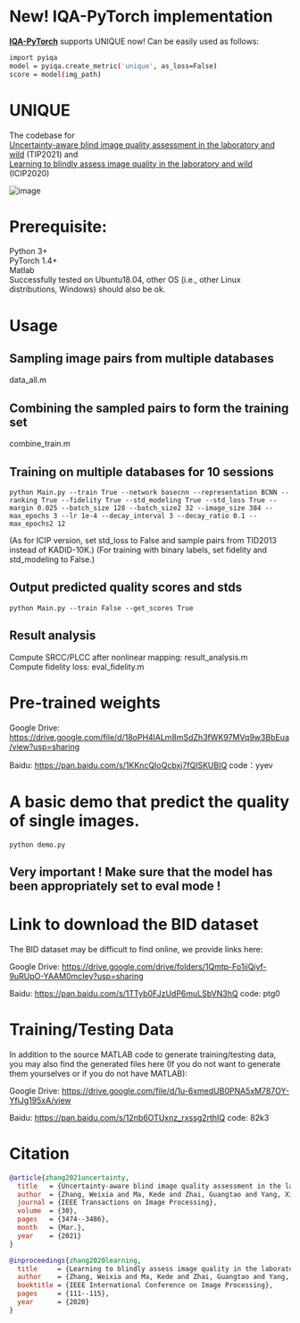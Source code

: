 # New! IQA-PyTorch implementation
[**IQA-PyTorch**](https://github.com/chaofengc/IQA-PyTorch) supports UNIQUE now! Can be easily used as follows:

```bash
import pyiqa
model = pyiqa.create_metric('unique', as_loss=False)
score = model(img_path)
```

# UNIQUE
The codebase for  
[Uncertainty-aware blind image quality assessment in the laboratory and wild](https://arxiv.org/pdf/2005.13983.pdf) (TIP2021) 
and  
[Learning to blindly assess image quality in the laboratory and wild](https://arxiv.org/pdf/1907.00516.pdf) (ICIP2020)  

![image](https://github.com/zwx8981/UNIQUE/blob/master/UNIQUE_framework.png)

# Prerequisite:
Python 3+  
PyTorch 1.4+  
Matlab  
Successfully tested on Ubuntu18.04, other OS (i.e., other Linux distributions, Windows) should also be ok.

# Usage
## Sampling image pairs from multiple databases
data_all.m  
## Combining the sampled pairs to form the training set
combine_train.m  
## Training on multiple databases for 10 sessions
```
python Main.py --train True --network basecnn --representation BCNN --ranking True --fidelity True --std_modeling True --std_loss True --margin 0.025 --batch_size 128 --batch_size2 32 --image_size 384 --max_epochs 3 --lr 1e-4 --decay_interval 3 --decay_ratio 0.1 --max_epochs2 12 
```
(As for ICIP version, set std_loss to False and sample pairs from TID2013 instead of KADID-10K.)
(For training with binary labels, set fidelity and std_modeling to False.)
## Output predicted quality scores and stds
```
python Main.py --train False --get_scores True
```
## Result analysis
Compute SRCC/PLCC after nonlinear mapping: result_analysis.m  
Compute fidelity loss: eval_fidelity.m

# Pre-trained weights
Google Drive: https://drive.google.com/file/d/18oPH4lALm8mSdZh3fWK97MVq9w3BbEua/view?usp=sharing

Baidu: https://pan.baidu.com/s/1KKncQIoQcbxj7fQlSKUBIQ   code：yyev 

# A basic demo that predict the quality of single images.
```
python demo.py  
```
## Very important ! Make sure that the model has been appropriately set to eval mode !

# Link to download the BID dataset
The BID dataset may be difficult to find online, we provide links here:

Google Drive: https://drive.google.com/drive/folders/1Qmtp-Fo1iiQiyf-9uRUpO-YAAM0mcIey?usp=sharing

Baidu: https://pan.baidu.com/s/1TTyb0FJzUdP6muLSbVN3hQ  code: ptg0

# Training/Testing Data
In addition to the source MATLAB code to generate training/testing data, you may also find the generated files here (If you do not want to generate them yourselves or if you do not have MATLAB):

Google Drive: https://drive.google.com/file/d/1u-6xmedUB0PNA5xM787OY-YfiJg195xA/view

Baidu: https://pan.baidu.com/s/12nb6OTUxnz_rxssg2rthIQ code: 82k3

# Citation
```BibTeX
@article{zhang2021uncertainty,  
  title   = {Uncertainty-aware blind image quality assessment in the laboratory and wild},  
  author  = {Zhang, Weixia and Ma, Kede and Zhai, Guangtao and Yang, Xiaokang},  
  journal = {IEEE Transactions on Image Processing},    
  volume  = {30},  
  pages   = {3474--3486},  
  month   = {Mar.},  
  year    = {2021}
}
```
```BibTeX
@inproceedings{zhang2020learning,  
  title     = {Learning to blindly assess image quality in the laboratory and wild},  
  author    = {Zhang, Weixia and Ma, Kede and Zhai, Guangtao and Yang, Xiaokang},  
  booktitle = {IEEE International Conference on Image Processing},  
  pages     = {111--115},  
  year      = {2020}
}
```
